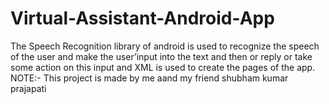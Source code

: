 # Virtual-Assistant-Android-App
The Speech Recognition library of android is used to recognize the speech of the user and make the user’input into the text and then or reply or take some action on this input and XML is used to create the pages of the app. 
NOTE:- This project is made by me aand my friend shubham kumar prajapati
